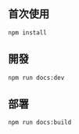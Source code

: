 ## 首次使用

```bash
npm install
```

## 開發

```bash
npm run docs:dev
```

## 部署

```bash
npm run docs:build
```
